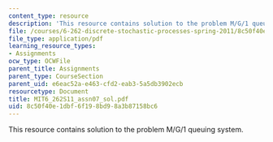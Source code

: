 ```yaml
---
content_type: resource
description: 'This resource contains solution to the problem M/G/1 queuing system. '
file: /courses/6-262-discrete-stochastic-processes-spring-2011/8c50f40e1dbf6f198bd98a3b87158bc6_MIT6_262S11_assn07_sol.pdf
file_type: application/pdf
learning_resource_types:
- Assignments
ocw_type: OCWFile
parent_title: Assignments
parent_type: CourseSection
parent_uid: e6eac52a-e463-cfd2-eab3-5a5db3902ecb
resourcetype: Document
title: MIT6_262S11_assn07_sol.pdf
uid: 8c50f40e-1dbf-6f19-8bd9-8a3b87158bc6
---
```

This resource contains solution to the problem M/G/1 queuing system. 

